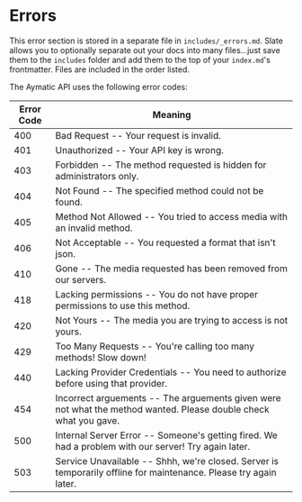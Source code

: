 # Errors

<aside class="notice">
This error section is stored in a separate file in <code>includes/_errors.md</code>. Slate allows you to optionally separate out your docs into many files...just save them to the <code>includes</code> folder and add them to the top of your <code>index.md</code>'s frontmatter. Files are included in the order listed.
</aside>

The Aymatic API uses the following error codes:


Error Code | Meaning
---------- | -------
400 | Bad Request -- Your request is invalid.
401 | Unauthorized -- Your API key is wrong.
403 | Forbidden -- The method requested is hidden for administrators only.
404 | Not Found -- The specified method could not be found.
405 | Method Not Allowed -- You tried to access media with an invalid method.
406 | Not Acceptable -- You requested a format that isn't json.
410 | Gone -- The media requested has been removed from our servers.
418 | Lacking permissions -- You do not have proper permissions to use this method.
420 | Not Yours -- The media you are trying to access is not yours.
429 | Too Many Requests -- You're calling too many methods! Slow down!
440 | Lacking Provider Credentials -- You need to authorize before using that provider.
454 | Incorrect arguements -- The arguements given were not what the method wanted. Please double check what you gave.
500 | Internal Server Error -- Someone's getting fired. We had a problem with our server! Try again later. 
503 | Service Unavailable -- Shhh, we're closed. Server is temporarily offline for maintenance. Please try again later.
